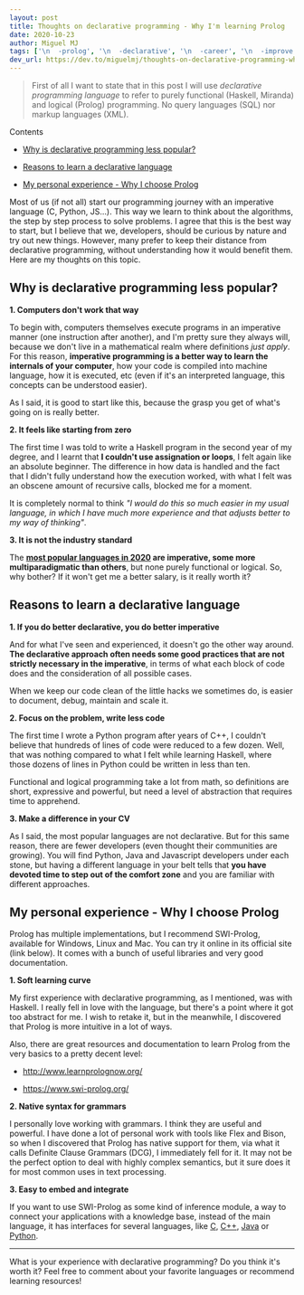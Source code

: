 ```yaml
---
layout: post
title: Thoughts on declarative programming - Why I'm learning Prolog
date: 2020-10-23
author: Miguel MJ
tags: ['\n  -prolog', '\n  -declarative', '\n  -career', '\n  -improve']
dev_url: https://dev.to/miguelmj/thoughts-on-declarative-programming-why-i-m-learning-prolog-43be
---
```

> First of all I want to state that in this post I will use _declarative programming language_ to refer to purely functional (Haskell, Miranda) and logical (Prolog) programming. No query languages (SQL) nor markup languages (XML).



Contents



  - [Why is declarative programming less popular?](#Why-is-declarative-programming-less-popular?)

  - [Reasons to learn a declarative language](#Reasons-to-learn-a-declarative-language)

  - [My personal experience - Why I choose Prolog](#My-personal-experience---Why-I-choose-Prolog)





Most of us (if not all) start our programming journey with an imperative language (C, Python, JS...). This way we learn to think about the algorithms, the step by step process to solve problems. I agree that this is the best way to start, but I believe that we, developers, should be curious by nature and try out new things. However, many prefer to keep their distance from declarative programming, without understanding how it would benefit them. Here are my thoughts on this topic.



## Why is declarative programming less popular?



**1. Computers don't work that way**



To begin with, computers themselves execute programs in an imperative manner (one instruction after another), and I'm pretty sure they always will, because we don't live in a mathematical realm where definitions _just apply_. For this reason, **imperative programming is a better way to learn the internals of your computer**, how your code is compiled into machine language, how it is executed, etc (even if it's an interpreted language, this concepts can be understood easier).



As I said, it is good to start like this, because the grasp you get of what's going on is really better.



**2. It feels like starting from zero**



The first time I was told to write a Haskell program in the second year of my degree, and I learnt that **I couldn't use assignation or loops**, I felt again like an absolute beginner. The difference in how data is handled and the fact that I didn't fully understand how the execution worked, with what I felt was an obscene amount of recursive calls, blocked me for a moment.



It is completely normal to think _"I would do this so much easier in my usual language, in which I have much more experience and that adjusts better to my way of thinking"_.



**3. It is not the industry standard**



The **[most popular languages in 2020](https://www.northeastern.edu/graduate/blog/most-popular-programming-languages/) are imperative, some more multiparadigmatic than others**, but none purely functional or logical. So, why bother? If it won't get me a better salary, is it really worth it?



## Reasons to learn a declarative language



**1. If you do better declarative, you do better imperative**



And for what I've seen and experienced, it doesn't go the other way around. **The declarative approach often needs some good practices that are not strictly necessary in the imperative**, in terms of what each block of code does and the consideration of all possible cases. 



When we keep our code clean of the little hacks we sometimes do, is easier to document, debug, maintain and scale it.



**2. Focus on the problem, write less code**



The first time I wrote a Python program after years of C++, I couldn't believe that hundreds of lines of code were reduced to a few dozen. Well, that was nothing compared to what I felt while learning Haskell, where those dozens of lines in Python could be written in less than ten.



Functional and logical programming take a lot from math, so definitions are short, expressive and powerful, but need a level of abstraction that requires time to apprehend.



**3. Make a difference in your CV**



As I said, the most popular languages are not declarative. But for this same reason, there are fewer developers (even thought their communities are growing). You will find Python, Java and Javascript developers under each stone, but having a different language in your belt tells that **you have devoted time to step out of the comfort zone** and you are familiar with different approaches.



## My personal experience - Why I choose Prolog



Prolog has multiple implementations, but I recommend SWI-Prolog, available for Windows, Linux and Mac. You can try it online in its official site (link below). It comes with a bunch of useful libraries and very good documentation.



**1. Soft learning curve**



My first experience with declarative programming, as I mentioned, was with Haskell. I really fell in love with the language, but there's a point where it got too abstract for me. I wish to retake it, but in the meanwhile, I discovered that Prolog is more intuitive in a lot of ways.



Also, there are great resources and documentation to learn Prolog from the very basics to a pretty decent level:



- http://www.learnprolognow.org/

- https://www.swi-prolog.org/



**2. Native syntax for grammars**



I personally love working with grammars. I think they are useful and powerful. I have done a lot of personal work with tools like Flex and Bison, so when I discovered that Prolog has native support for them, via what it calls Definite Clause Grammars (DCG), I immediately fell for it. It may not be the perfect option to deal with highly complex semantics, but it sure does it for most common uses in text processing.



**3. Easy to embed and integrate**



If you want to use SWI-Prolog as some kind of inference module, a way to connect your applications with a knowledge base, instead of the main language, it has interfaces for several languages, like [C](https://www.swi-prolog.org/pldoc/man?section=foreign), [C++](https://www.swi-prolog.org/pldoc/doc_for?object=section(%27packages/pl2cpp.html%27)), [Java](https://www.swi-prolog.org/pldoc/doc_for?object=section(%27packages/jpl.html%27)) or [Python](https://pypi.org/project/pylog/).



***



What is your experience with declarative programming? Do you think it's worth it? Feel free to comment about your favorite languages or recommend learning resources! 



